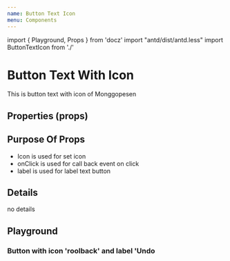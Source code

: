 ```yaml
---
name: Button Text Icon
menu: Components
---
```


import { Playground, Props } from 'docz'
import "antd/dist/antd.less"
import ButtonTextIcon from './'

# Button Text With Icon
This is button text with icon of Monggopesen

## Properties (props)
<Props of={ButtonTextIcon} />

## Purpose Of Props
- Icon is used for set icon
- onClick is used for call back event on click
- label is used for label text button

## Details
no details

## Playground

### Button with icon 'roolback' and label 'Undo
<Playground>
    <ButtonTextIcon icon="rollback" label="Undo" />
</Playground>
